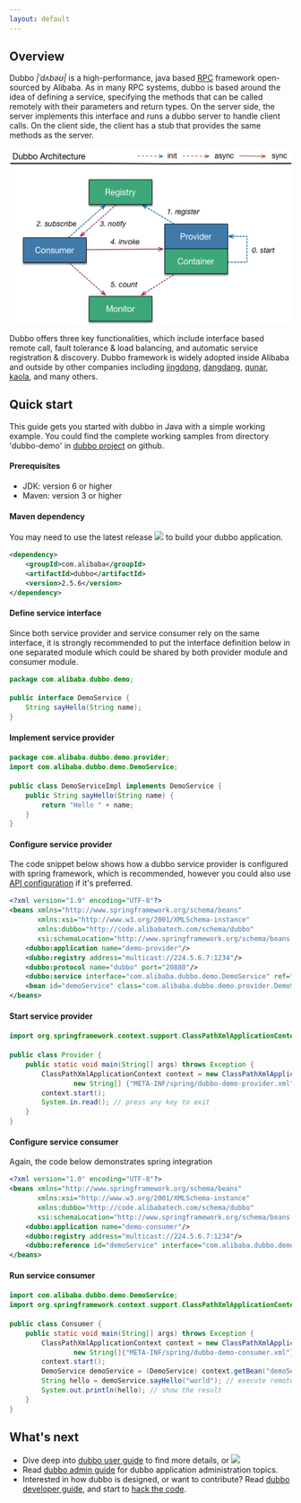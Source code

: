 ```yaml
---
layout: default
---
```


## [](#introduction)Overview

Dubbo _\|ˈdʌbəʊ\|_ is a high-performance, java based [RPC](https://en.wikipedia.org/wiki/Remote_procedure_call) framework open-sourced by Alibaba. As in many RPC systems, dubbo is based around the idea of defining a service, specifying the methods that can be called remotely with their parameters and return types. On the server side, the server implements this interface and runs a dubbo server to handle client calls. On the client side, the client has a stub that provides the same methods as the server.

![](images//dubbo-architecture.png)

Dubbo offers three key functionalities, which include interface based remote call, fault tolerance & load balancing, and automatic service registration & discovery. Dubbo framework is widely adopted inside Alibaba and outside by other companies including [jingdong](http://www.jd.com), [dangdang](http://www.dangdang.com), [qunar](https://www.qunar.com), [kaola](https://www.kaola.com), and many others.

## [](#quick-start)Quick start

This guide gets you started with dubbo in Java with a simple working example. You could find the complete working samples from directory 'dubbo-demo' in [dubbo project](https://github.com/alibaba/dubbo) on github.

#### Prerequisites

* JDK: version 6 or higher
* Maven: version 3 or higher

#### Maven dependency 

You may need to use the latest release <img class="inline-image" src="https://img.shields.io/maven-central/v/com.alibaba/dubbo.svg"/> to build your dubbo application.

```xml
<dependency>
    <groupId>com.alibaba</groupId>
    <artifactId>dubbo</artifactId>
    <version>2.5.6</version>
</dependency>
```

#### Define service interface

Since both service provider and service consumer rely on the same interface, it is strongly recommended to put the interface definition below in one separated module which could be shared by both provider module and consumer module.

```java
package com.alibaba.dubbo.demo;

public interface DemoService {
    String sayHello(String name);
}
```

#### Implement service provider

```java
package com.alibaba.dubbo.demo.provider;
import com.alibaba.dubbo.demo.DemoService;

public class DemoServiceImpl implements DemoService {
    public String sayHello(String name) {
        return "Hello " + name;
    }
}
```

#### Configure service provider

The code snippet below shows how a dubbo service provider is configured with spring framework, which is recommended, however you could also use [API configuration](https://dubbo.gitbooks.io/dubbo-user-book/content/configuration/api.html) if it's preferred.

```xml
<?xml version="1.0" encoding="UTF-8"?>
<beans xmlns="http://www.springframework.org/schema/beans"
       xmlns:xsi="http://www.w3.org/2001/XMLSchema-instance"
       xmlns:dubbo="http://code.alibabatech.com/schema/dubbo"
       xsi:schemaLocation="http://www.springframework.org/schema/beans http://www.springframework.org/schema/beans/spring-beans.xsd http://code.alibabatech.com/schema/dubbo http://code.alibabatech.com/schema/dubbo/dubbo.xsd">
    <dubbo:application name="demo-provider"/>
    <dubbo:registry address="multicast://224.5.6.7:1234"/>
    <dubbo:protocol name="dubbo" port="20880"/>
    <dubbo:service interface="com.alibaba.dubbo.demo.DemoService" ref="demoService"/>
    <bean id="demoService" class="com.alibaba.dubbo.demo.provider.DemoServiceImpl"/>
</beans>
```

#### Start service provider

```java
import org.springframework.context.support.ClassPathXmlApplicationContext;

public class Provider {
    public static void main(String[] args) throws Exception {
        ClassPathXmlApplicationContext context = new ClassPathXmlApplicationContext(
                new String[] {"META-INF/spring/dubbo-demo-provider.xml"});
        context.start();
        System.in.read(); // press any key to exit
    }
}
```

#### Configure service consumer

Again, the code below demonstrates spring integration

```xml
<?xml version="1.0" encoding="UTF-8"?>
<beans xmlns="http://www.springframework.org/schema/beans"
       xmlns:xsi="http://www.w3.org/2001/XMLSchema-instance"
       xmlns:dubbo="http://code.alibabatech.com/schema/dubbo"
       xsi:schemaLocation="http://www.springframework.org/schema/beans http://www.springframework.org/schema/beans/spring-beans.xsd http://code.alibabatech.com/schema/dubbo http://code.alibabatech.com/schema/dubbo/dubbo.xsd">
    <dubbo:application name="demo-consumer"/>
    <dubbo:registry address="multicast://224.5.6.7:1234"/>
    <dubbo:reference id="demoService" interface="com.alibaba.dubbo.demo.DemoService"/>
</beans>
```

#### Run service consumer

```java
import com.alibaba.dubbo.demo.DemoService;
import org.springframework.context.support.ClassPathXmlApplicationContext;

public class Consumer {
    public static void main(String[] args) throws Exception {
        ClassPathXmlApplicationContext context = new ClassPathXmlApplicationContext(
                new String[]{"META-INF/spring/dubbo-demo-consumer.xml"});
        context.start();
        DemoService demoService = (DemoService) context.getBean("demoService"); // obtain proxy object for remote invocation
        String hello = demoService.sayHello("world"); // execute remote invocation
        System.out.println(hello); // show the result
    }
}
```

## What's next

* Dive deep into [dubbo user guide](https://dubbo.gitbooks.io/dubbo-user-book/) to find more details, or <a href="https://gitter.im/alibaba/dubbo?utm_source=badge&utm_medium=badge&utm_campaign=pr-badge"><img class="inline-image" src="https://badges.gitter.im/alibaba/dubbo.svg"/></a>
* Read [dubbo admin guide](https://dubbo.gitbooks.io/dubbo-admin-book/) for dubbo application administration topics.
* Interested in how dubbo is designed, or want to contribute? Read [dubbo developer guide](https://dubbo.gitbooks.io/dubbo-dev-book/), and start to [hack the code](https://github.com/alibaba/dubbo).
